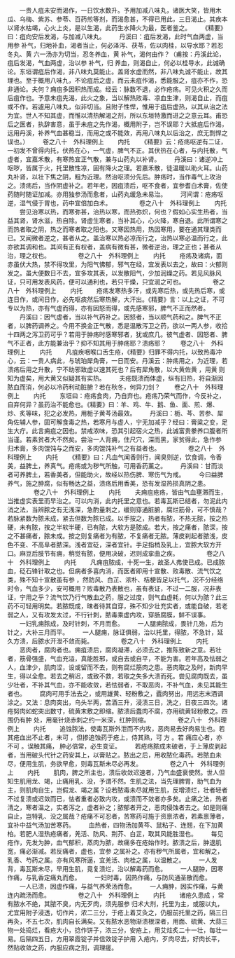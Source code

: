 <!-- { "loadSidebar": true } -->
　　一贵人疽未安而渴作，一日饮水数升。予用加减八味丸，诸医大笑，皆用木瓜、乌梅、紫苏、参苓、百药煎等剂，而渴愈甚，不得已用此，三日渴止。其疾本以肾水枯竭，心火上炎，是以生渴，此药生水降火为最，医者鉴之。
　　《精要》曰：疽向安后发渴，与加减八味丸。
　　丹溪曰：疽后发渴，此时气血两虚，当用参 补气，归地补血，渴者当止，何必泽泻、茯苓，佐以肉桂，以导水耶？若忍冬丸、黄 六一汤亦为切当，忍冬养血，黄 补气，渴何由作？（甫按：丹溪此论，疽后发渴，气血两虚，治以参 补气，归 养血，则渴自止，何必以桂导水，此诚确论。东垣谓疽后作渴，非八味丸莫能止。盖肾水虚而然，非八味丸诚不能止，故其理也。至于概用八味九，不论疽后之虚，而云未疽作渴，悉能服之，疽亦不作，恐非通论。夫何？痈疽多因积热而成。经云：脉数不退，必作疮疡。可见火积之久而后疽作也。予意未疽先渴，此火之象，当以解热败毒、凉血生津，则渴自止，而疽或不作。若遽用八味丸，似非切当。且附子性悍，惟用于疽后虚热，以其从治之法为宜。世人不知其虚，而惟以清热解渴之剂，所以东垣特激而进之之意云耳。甫恐后之医者，执辞害意，虽于未疽之先作渴，概用附子，岂不误耶？大抵疽后作渴，远用丹溪，补养气血甚稳当，而用之或不能效，再用八味丸以后治之，庶无剽悍之误也。）
　　卷之八十　外科理例上
　　内托
　　《精要》云：疮疡呕逆有二证，一初发不曾得内托，伏热在心，一气虚，脾气不正。其伏热在心者，与内托散，气虚者，宜嘉禾散，有寒热宜正气散，兼与山药丸以补肾。
　　丹溪曰：诸逆冲上呕哕，皆属于火，托里散性凉，固有降火之理。若嘉禾散，徒温暖以助火耳。山药丸补肾，以壮下焦之阴，粗为近理。然治呕须分先后。肿疡时，当作毒气上攻治之。溃疡后，当作阴虚补之。若年老，因疽溃后，呕不食者，宜参耆白术膏，佐使药随时随证加减。亦用独参汤而愈者，山药丸缓急未易治。
　　河间谓：疮疡呕逆，湿气侵于胃也，药中宜倍加白术。
　　
　　卷之八十　外科理例上
　　内托
　　尝见治寒以热，而寒弥甚，治热以寒，而热弥炽，何也？假如心实生热者，当益其肾，肾水滋，热自除。肾虚生寒者，当补其心，心火降，寒自退。此所谓寒之而热者取之阴，热之而寒者取之阳也。又寒因热用，热因寒用，要在通其理类而已。又闻微者逆之，甚者从之。盖治寒以热必凉而行之，治热以寒必温而行之，此亦欲其调和也。其间有正有权者，盖病有微有甚，微者逆治，理之正也；甚者从治，理之权也。
　　
　　卷之八十　外科理例上
　　内托
　　疮疡及诸病，面赤虽伏大热，禁不得攻里，为阳气怫郁，邪气在经，宜发表以去之，故曰：火郁则发之。虽大便数日不去，宜多攻其表，以发散阳气，少加润燥之药。若见风脉风证，只可用发表风药，便可以通利也，若只干燥，只宜润之可也。
　　
　　卷之八十　外科理例上
　　内托
　　疮疡发寒热多汗，或先寒后热，或先热后寒，或连日作，或间日作，必先呕痰然后寒热解，大汗出。《精要》言：以上之证，不可专以为热，亦有气虚而得，亦有因怒而得，或先感寒邪，脾气不正而然者。
　　丹溪曰：因气虚者，当以补气药补之。因怒者，当以顺气药和之。脾气不正者，以脾药调养之。今用不换金正气散，悉是温散泻卫之药，欲以一两人参，收拾十四两之泻卫药可乎？若用于肿疡时感寒邪者，犹或庶几。彼气虚者、因怒者、脾气不正者，此方能兼治乎？抑不知其用于肿疡耶？溃疡耶？
　　卷之八十　外科理例上
　　内托
　　凡疽疾咽喉口舌生疮，《精要》归罪不得内托，以致热毒冲心，云：一贵人病此，与琥珀犀角膏，一日而安。丹溪云：肿疡用之，为近理，若溃疡后用之升散，宁不助邪致虚以速其死也？后有犀角散，以大黄佐黄 ，用黄 则知为虚矣，用大黄又似疑其有实热。
　　夫疮既溃而体虚，纵有旧热，将自渐因脓血而消，何必以冷药利动脏腑？若在秋冬，何异刀剑？
　　卷之八十　外科理例上
　　内托
　　东垣曰：疮疡食肉，乃自弃也。疮疡乃荣气而作，今反补之，自弃何异？虽药治不能愈也。《精要》曰：羊、鸡、牛、鹅、鱼、面、煎、爆、炒、炙等味，犯之必发热，用栀子黄芩汤最效。
　　丹溪曰：栀、芩、苦参、犀角佐辅人参，固可解食毒之热，若寒月与虚人，宁无加减乎？经曰：膏粱之变，足生大疔。此言痈疽之因也。禁戒浓味，恐其引起宿火之热，此诚富贵豢养口腹者所当谨。若素贫者大不然矣。尝治一人背痈，住尺穴，深而黑，家贫得此，急作参 归术膏，多肉馄饨与之而安，多肉馄饨补气之有益者也。
　　
　　卷之八十　外科理例上
　　内托
　　《精要》曰：凡血气闻香则行，闻臭则逆，饮食调，令香美，益脾土，养真气。疮疡或为秽气所触，可用香药薰之。
　　丹溪曰：甘而淡者可养脾土，若香美者，但能助火，故经以热伤脾、寒伤气为戒。
　　今曰益脾养气，施之肿腐，似有畅达之益，溃疡后用香美，恐有发湿热损真阴之患。
　　
　　卷之八十　外科理例上
　　内托
　　夫痈疽疮疡，皆由气血壅滞而生，当推虚实表里而早治之。可以内消，此内托里之意也。若毒瓦斯已结者，勿泥此内消之法，当辨脓之有无浅深，急酌量刺之，缓则穿通脏腑，腐烂筋骨，可不慎哉？若脉紧数为脓未成，紧去但数为脓已成。以手按之，热者有脓，不热无脓，按之热硬，未有脓，按之半软半硬，已有脓，大软方是脓成。若大，按之痛者，脓深，按之不甚痛者，脓未成。按之则复痛者为有脓，不复痛者无脓。薄皮刹起者脓浅，皮色不变、不高阜者脓深。浅者宜砭，深者宜针。手足指梢及乳上，宜脓大软方开口。麻豆后肢节有痈，稍觉有脓，便用决破，迟则成挛曲之疾。
　　
　　卷之八十　外科理例上
　　内托
　　凡痈疽脓成，十死一生，故圣人弗使已成。已成脓血，砭石锋针取之也。但病者多喜内消，而医者即用十宣散、败毒散、流气饮之类，殊不知十宣散虽有参 ，然防风、白芷、浓朴、桔梗皆足以托气，况不分经络时令，气血多少，安可概用？败毒散乃表散也，虽有表证，不过一二服，况非表证，宁用之乎？流气饮乃行气散血之药，服之过度，则气血虚耗，何以为脓？此三药不可轻用明矣。若脓既成，昧者待其自穿，殊不知少壮充实者，或能自破，若老弱之人，又有攻发太过，不行针刺，脓毒乘虚内攻，穿肠腐膜，鲜不误事。
　　一妇乳痈脓成，及时针刺，不月而愈。
　　一人腿痈脓成，畏针几殆，后为针之，大补三月而平。
　　一人腿痈，脉证俱弱，治以托里，得脓，不急针，延久方溃，后脓水开泄不敛而毙。
　　
　　卷之八十　外科理例上
　　内托
　　恶肉者，腐肉者也。痈疽溃后，腐肉凝滞，必须去之，推陈致新之意。若壮者，筋骨强盛，气血充溢，真能胜邪，或自去或自平，不能为害。若年高及怯弱之人，血津少，肌肉涩，设或留而不去，则有腐烂筋肉之患。恶肉取之及时，新肉早生，得以全愈。若去之稍迟，或致不救，若取之失多大溃而死。尝见腐肉既去，虽少壮者，不补其气血，亦不能收敛，若怯弱者，不取恶肉，不补气血，未见其能生者也。
　　腐肉可用手法去之，或用雄黄、轻粉敷之，蠹肉努出，用远志末酒调涂之。又法：息肉突出，乌头半两，苦酒三升，浸渍三日，洗之，日夜三四次。诸疮努肉如蛇突出数寸，硫黄末敷之即缩。脓溃后蠹肉不腐，亦用硫黄轻粉敷之。四围仍有肿 处，用毫针烧赤刺之约一米深，红肿则缩。
　　
　　卷之八十　外科理例上
　　内托
　　追蚀脓法，使毒瓦斯外泄而不内攻，恶肉易去好肉易生也。若 其疮血出不止者，未可 ，但掺追蚀药于疮上，侍其熟，可 方 。若 痛应心者，亦不可 。误触其痛， 肿必倍常，必生变证。
　　若疮疡脓成未破者，于上薄皮剥起者，当用破头代针之药安其上，以膏贴之。脓出之后，用收脓化毒药。若脓血未尽，便用生肌，务欲早愈，则毒瓦斯未尽必再发。
　　
　　卷之八十　外科理例上
　　内托
　　肌肉，脾之所主也，溃后收敛迟速者，乃气血盛衰使然。世人但知生肌用龙、竭，止痛用乳、没，予谓不然。生肌之法，当先理脾胃，助气血为主，则肌肉自生，岂假龙、竭之属？设若脓毒未尽就用生肌，反增溃烂，壮者轻者不过复溃或迟敛而已，怯者重者必致内攻，或溃而不敛者亦多矣。止痛之法，热者清之，寒者温之，实者泻之，虚者补之；脓郁者开之，恶肉侵蚀者去之。如是则痛自止，岂特乳、没之属哉？疮痛不可忍者，苦寒药可施于资禀浓者，若素禀薄者，宜补中益气汤加苦寒药。
　　血热者，四物汤加黄芩、鼠粘子、连翘，在下加黄柏。若肥人湿热疮痛者，羌活、防风、荆芥、白芷，取其风能胜湿也。
　　每见疮作，先发为肿，血气郁积，蒸肉为脓，故痛多在疮始作时。脓溃之后，肿退肌宽，痛必渐减。若反痛者，虚也，宜参 之属补之。亦有秽气所属者，宜和解之，乳香、芍药之属。亦有风寒所逼，宜羌活、肉桂之属，以温散之。
　　一人发背，毒瓦斯未尽，早用生肌，竟复溃烂，治以解毒药而愈。
　　一人腿肿，因寒作痛，与乳香定痛丸而愈。
　　一妇时毒，因热作痛，与防风通圣散而愈。
　　一人已溃，因虚作痛，与益气养荣汤而愈。
　　一人痈肿，因实作痛，与黄连内疏汤而愈。
　　
　　卷之八十　外科理例上
　　内托
　　诸疮久患成 ，常有脓水不绝，其脓不臭，内无歹肉，须先服参 归术大剂，托里为主，或服以丸，尤宜用附子浸透，切作片，浓二三分，于疮上着艾灸之，仍服前托里之药，隔三日再灸，不五七次，肌肉自长满矣。又有脓水恶物渐溃根深者，用面、硫黄、大蒜三物一处捣烂，看疮大小，捻作饼子，浓三分，安疮上，用艾炷炙二十一壮，每壮一易。后隔四五日，方用翠霞锭子并信效锭子护用 入疮内，歹肉尽去，好肉长平，然贴收敛之药，内服应病之剂，调理瘥。
